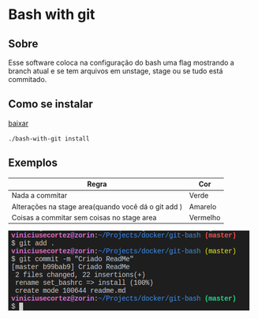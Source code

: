 # Bash with git

## Sobre
Esse software coloca na configuração do bash uma flag mostrando a branch atual e se tem arquivos em unstage, stage ou se tudo está commitado.


## Como se instalar

[baixar](https://raw.githubusercontent.com/viniciusecortez/bash_with_git/master/bash_with_git)
~~~
./bash-with-git install
~~~

## Exemplos
Regra | Cor
---|---
Nada a commitar | Verde
Alterações na stage area(quando você dá o git add ) | Amarelo
Coisas a commitar sem coisas no stage area | Vermelho

![l](images/exemplos.png)